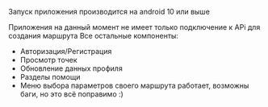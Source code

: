 Запуск приложения производится на android 10 или выше

Приложения на данный момент не имеет только подключение к APi для создания маршрута
Все остальные компоненты:
- Авторизация/Регистрация
- Просмотр точек
- Обновление данных профиля
- Разделы помощи
- Меню выбора параметров своего маршрута
работает, возможны баги, но это всё поправимо :)
